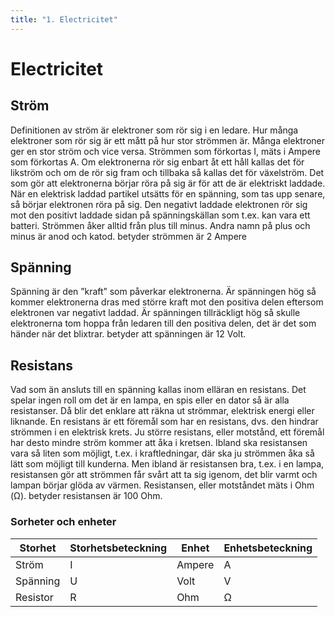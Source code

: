 ```yaml
---
title: "1. Electricitet"
---
```

# Electricitet

## Ström
Definitionen av ström är elektroner som rör sig i en ledare. Hur många elektroner som rör sig
är ett mått på hur stor strömmen är. Många elektroner ger en stor ström och vice versa.
Strömmen som förkortas I, mäts i Ampere som förkortas A. Om elektronerna rör sig enbart åt
ett håll kallas det för likström och om de rör sig fram och tillbaka så kallas det för växelström.
Det som gör att elektronerna börjar röra på sig är för att de är elektriskt laddade. När en
elektrisk laddad partikel utsätts för en spänning, som tas upp senare, så börjar elektronen
röra på sig. Den negativt laddade elektronen rör sig mot den positivt laddade sidan på
spänningskällan som t.ex. kan vara ett batteri. Strömmen åker alltid från plus till minus.
Andra namn på plus och minus är anod och katod.
betyder strömmen är 2 Ampere

## Spänning
Spänning är den ”kraft” som påverkar elektronerna. Är spänningen hög så kommer
elektronerna dras med större kraft mot den positiva delen eftersom elektronen var negativt
laddad. Är spänningen tillräckligt hög så skulle elektronerna tom hoppa från ledaren till den
positiva delen, det är det som händer när det blixtrar.
betyder att spänningen är 12 Volt.

## Resistans
Vad som än ansluts till en spänning kallas inom elläran en resistans. Det spelar ingen roll om
det är en lampa, en spis eller en dator så är alla resistanser. Då blir det enklare att räkna ut
strömmar, elektrisk energi eller liknande.
En resistans är ett föremål som har en resistans, dvs. den hindrar strömmen i en elektrisk
krets. Ju större resistans, eller motstånd, ett
föremål har desto mindre ström kommer att
åka i kretsen. Ibland ska resistansen vara så
liten som möjligt, t.ex. i kraftledningar, där ska
ju strömmen åka så lätt som möjligt till
kunderna. Men ibland är resistansen bra, t.ex. i
en lampa, resistansen gör att strömmen får
svårt att ta sig igenom, det blir varmt och
lampan börjar glöda av värmen.
Resistansen, eller motståndet mäts i Ohm (Ω).
betyder resistansen är 100 Ohm.

### Sorheter och enheter
| Storhet     | Storhetsbeteckning | Enhet       | Enhetsbeteckning |
| ----------- | ------------------ | ----------- | ---------------- |
| Ström       | I                  | Ampere      | A                |
| Spänning    | U                  | Volt        | V                |
| Resistor    | R                  | Ohm         | Ω                |


